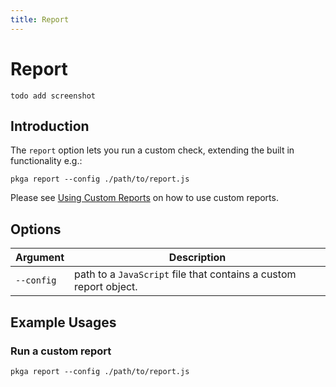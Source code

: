 ```yaml
---
title: Report
---
```

# Report 
`todo add screenshot`
## Introduction
The `report` option lets you run a custom check, extending the built in functionality e.g.:
```
pkga report --config ./path/to/report.js
```
Please see [Using Custom Reports](../guides/custom_reports.md) on how to use custom reports.

## Options
Argument | Description
--- | ---
`--config` | path to a `JavaScript` file that contains a custom report object.

## Example Usages
### Run a custom report
```
pkga report --config ./path/to/report.js
```